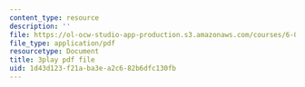 ```yaml
---
content_type: resource
description: ''
file: https://ol-ocw-studio-app-production.s3.amazonaws.com/courses/6-042j-mathematics-for-computer-science-spring-2015/1d43d123f21aba3ea2c682b6dfc130fb_TXNXT3oBROw.pdf
file_type: application/pdf
resourcetype: Document
title: 3play pdf file
uid: 1d43d123-f21a-ba3e-a2c6-82b6dfc130fb
---
```

